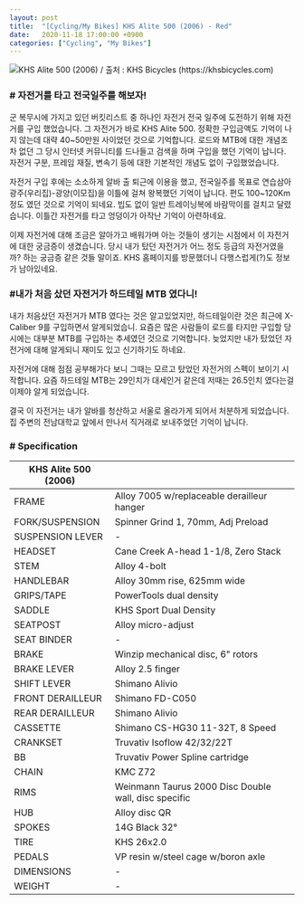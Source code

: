 ```yaml
---
layout: post
title:  "[Cycling/My Bikes] KHS Alite 500 (2006) - Red"
date:   2020-11-18 17:00:00 +0900
categories: ["Cycling", "My Bikes"]
---
```

![KHS Alite 500 (2006) / 출처 : KHS Bicycles (https://khsbicycles.com)](../assets/img/2020-11-18/alite500.png)

### # 자전거를 타고 전국일주를 해보자!

군 복무시에 가지고 있던 버킷리스트 중 하나인 자전거 전국 일주에 도전하기 위해 자전거를 구입 했었습니다. 그 자전거가 바로 KHS Alite 500. 정확한 구입금액도 기억이 나지 않는데 대략 40~50만원 사이었던 것으로 기억합니다. 로드와 MTB에 대한 개념조차 없던 그 당시 인터넷 커뮤니티를 드나들고 검색을 하며 구입을 했던 기억이 납니다. 자전거 구분, 프레임 재질, 변속기 등에 대한 기본적인 개념도 없이 구입했었습니다.



자전거 구입 후에는 소소하게 알바 출 퇴근에 이용을 했고, 전국일주를 목표로 연습삼아 광주(우리집)-광양(이모집)을 이틀에 걸쳐 왕복했던 기억이 납니다. 편도 100~120Km 정도 였던 것으로 기억이 되네요. 빕도 없이 일반 트레이닝복에 바람막이를 걸치고 달렸습니다. 이틀간 자전거를 타고 엉덩이가 아작난 기억이 아련하네요.



이제 자전거에 대해 조금은 알아가고 배워가며 아는 것들이 생기는 시점에서 이 자전거에 대한 궁금증이 생겼습니다. 당시 내가 탔던 자전거가 어느 정도 등급의 자전거였을까? 하는 궁금증 같은 것들 말이죠. KHS 홈페이지를 방문했더니 다행스럽게(?)도 정보가 남아있네요.



### #내가 처음 샀던 자전거가 하드테일 MTB 였다니!

내가 처음샀던 자전거가 MTB 였다는 것은 알고있었지만, 하드테일이란 것은 최근에 X-Caliber 9를 구입하면서 알게되었습니. 요즘은 많은 사람들이 로드를 타지만 구입할 당시에는 대부분 MTB를 구입하는 추세였던 것으로 기억합니다. 늦었지만 내가 탔었던 자전거에 대해 알게되니 재미도 있고 신기하기도 하네요.



자전거에 대해 점점 공부해가다 보니 그때는 모르고 탔었던 자전거의 스펙이 보이기 시작합니다. 요즘 하드테일 MTB는 29인치가 대세인거 같은데 저때는 26.5인치 였다는걸 이제야 알게 되었습니다.



결국 이 자전거는 내가 알바를 청산하고 서울로 올라가게 되어서 처분하게 되었습니다. 집 주변의 전남대학교 앞에서 만나서 직거래로 보내주었던 기억이 납니다.



### # Specification

| **KHS Alite 500 (2006)**  |                                                      |
|---------------------------|------------------------------------------------------|
| FRAME                     | Alloy 7005 w/replaceable derailleur hanger           |
| FORK/SUSPENSION           | Spinner Grind 1, 70mm, Adj Preload                   |
| SUSPENSION LEVER          | \-                                                   |
| HEADSET                   | Cane Creek A-head 1-1/8, Zero Stack                  |
| STEM                      | Alloy 4-bolt                                         |
| HANDLEBAR                 | Alloy 30mm rise, 625mm wide                          |
| GRIPS/TAPE                | PowerTools dual density                              |
| SADDLE                    | KHS Sport Dual Density                               |
| SEATPOST                  | Alloy micro-adjust                                   |
| SEAT BINDER               | \-                                                   |
| BRAKE                     | Winzip mechanical disc, 6" rotors                    |
| BRAKE LEVER               | Alloy 2.5 finger                                     |
| SHIFT LEVER               | Shimano Alivio                                       |
| FRONT DERAILLEUR          | Shimano FD-C050                                      |
| REAR DERAILLEUR           | Shimano Alivio                                       |
| CASSETTE                  | Shimano CS-HG30 11-32T, 8 Speed                      |
| CRANKSET                  | Truvativ Isoflow 42/32/22T                           |
| BB                        | Truvativ Power Spline cartridge                      |
| CHAIN                     | KMC Z72                                              |
| RIMS                      | Weinmann Taurus 2000 Disc Double wall, disc specific |
| HUB                       | Alloy disc QR                                        |
| SPOKES                    | 14G Black 32°                                        |
| TIRE                      | KHS 26x2.0                                           |
| PEDALS                    | VP resin w/steel cage w/boron axle                   |
| DIMENSIONS                | \-                                                   |
| WEIGHT                    | \-                                                   |
